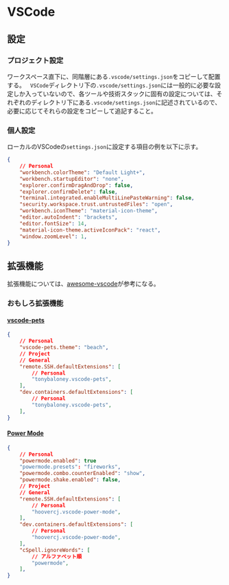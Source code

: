 # VSCode

## 設定

### プロジェクト設定

ワークスペース直下に、同階層にある`.vscode/settings.json`をコピーして配置する。
&nbsp;
`VSCode`ディレクトリ下の`.vscode/settings.json`には一般的に必要な設定しか入っていないので、各ツールや技術スタックに固有の設定については、それぞれのディレクトリ下にある`.vscode/settings.json`に記述されているので、必要に応じてそれらの設定をコピーして追記すること。

### 個人設定

ローカルのVSCodeの`settings.json`に設定する項目の例を以下に示す。

```json
{
    // Personal
    "workbench.colorTheme": "Default Light+",
    "workbench.startupEditor": "none",
    "explorer.confirmDragAndDrop": false,
    "explorer.confirmDelete": false,
    "terminal.integrated.enableMultiLinePasteWarning": false,
    "security.workspace.trust.untrustedFiles": "open",
    "workbench.iconTheme": "material-icon-theme",
    "editor.autoIndent": "brackets",
    "editor.fontSize": 14,
    "material-icon-theme.activeIconPack": "react",
    "window.zoomLevel": 1,
}
```

## 拡張機能

拡張機能については、[awesome-vscode](https://github.com/viatsko/awesome-vscode)が参考になる。

### おもしろ拡張機能

#### [vscode-pets](https://marketplace.visualstudio.com/items?itemName=tonybaloney.vscode-pets)

```json
{
	// Personal
    "vscode-pets.theme": "beach",
    // Project
    // General
    "remote.SSH.defaultExtensions": [
        // Personal
        "tonybaloney.vscode-pets",
    ],
    "dev.containers.defaultExtensions": [
        // Personal
        "tonybaloney.vscode-pets",
    ],
}
```

#### [Power Mode](https://marketplace.visualstudio.com/items?itemName=hoovercj.vscode-power-mode)

```json
{
	// Personal
    "powermode.enabled": true
    "powermode.presets": "fireworks",
	"powermode.combo.counterEnabled": "show",
	"powermode.shake.enabled": false,
	// Project
	// General
    "remote.SSH.defaultExtensions": [
        // Personal
        "hoovercj.vscode-power-mode",
    ],
    "dev.containers.defaultExtensions": [
        // Personal
        "hoovercj.vscode-power-mode",
    ],
	"cSpell.ignoreWords": [
		// アルファベット順
		"powermode",
	],
}
```
